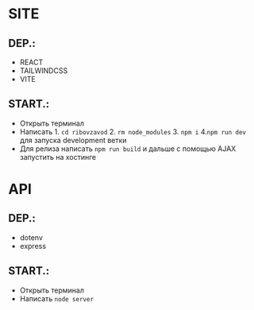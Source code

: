# SITE

## DEP.:
  -  REACT
  -  TAILWINDCSS
  -  VITE
## START.:
  -  Открыть терминал
  -  Написать 1. `cd ribovzavod` 2. `rm node_modules` 3. `npm i` 4.`npm run dev` для запуска development ветки
  -  Для релиза написать `npm run build` и дальше с помощью AJAX запустить на хостинге

# API

## DEP.:
  -  dotenv
  -  express
## START.:
  -  Открыть терминал
  -  Написать `node server`
